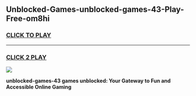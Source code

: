 
## Unblocked-Games-unblocked-games-43-Play-Free-om8hi
<h3>
<a href="https://premium76.site?title=unblocked-games-43&ref=20M">CLICK TO PLAY</a></h3>
<hr>

<h3>
<a href="https://premium76.site?title=unblocked-games-43&ref=20M">CLICK 2 PLAY</a>
  
</h3>

<a href="https://premium76.site?title=unblocked-games-43&ref=19M"><img src="https://clearcache.store/games.png"></a>


**unblocked-games-43 games unblocked: Your Gateway to Fun and Accessible Online Gaming**

